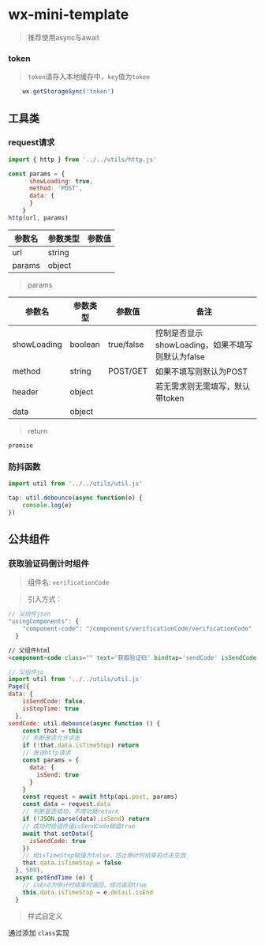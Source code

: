 # wx-mini-template

> 推荐使用async与await

### token

> `token`请存入本地缓存中，`key`值为`token`

``` js
    wx.getStorageSync('token')
```

## **工具类**
### request请求

``` js
import { http } from '../../utils/http.js'

const params = {
      showLoading: true,
      method: 'POST',
      data: {
      }
    }
http(url, params)
```


| 参数名 | 参数类型 | 参数值 |
| --- | --- | --- |
| url | string |  |
| params | object |  |


> params


| 参数名 | 参数类型 | 参数值 |  备注 |
| --- | --- | --- | --- |
| showLoading | boolean | true/false | 控制是否显示showLoading，如果不填写则默认为false |
| method | string | POST/GET | 如果不填写则默认为POST |
| header | object |  | 若无需求则无需填写，默认带token |
| data | object |  |  |

> return

```
promise
```

### 防抖函数
``` js
import util from '../../utils/util.js'

tap: util.debounce(async function(e) {
    console.log(e)
})
```

## **公共组件**
### 获取验证码倒计时组件

> 组件名: `verificationCode`

> 引入方式：

``` js
// 父组件json
"usingComponents": {
    "component-code": "/components/verificationCode/verificationCode"
  }
```
``` html
// 父组件html
<component-code class="" text='获取验证码' bindtap='sendCode' isSendCode='{{isSendCode}}'></component-code>
```
``` js
// 父组件js
import util from '../../utils/util.js'
Page({
data: {
    isSendCode: false,
    isStopTime: true
  },
sendCode: util.debounce(async function () {
    const that = this
    // 判断是否允许点击
    if (!that.data.isTimeStop) return
    // 发送http请求
    const params = {
      data: {
        isSend: true
      }
    }
    const request = await http(api.post, params)
    const data = request.data
    // 判断是否成功，不成功就return
    if (!JSON.parse(data).isSend) return
    // 成功时给组件值isSendCode赋值true
    await that.setData({
      isSendCode: true
    })
    // 给isTimeStop赋值为false，防止倒计时结束前点击生效
    that.data.isTimeStop = false
  }, 500),
  async getEndTime (e) {
    // isEnd为倒计时结束时返回，成功返回true
    this.data.isTimeStop = e.detail.isEnd
  }
```

> 样式自定义

通过添加 `class`实现



